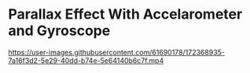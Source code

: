 # Parallax Effect With Accelarometer and Gyroscope

https://user-images.githubusercontent.com/61690178/172368935-7a16f3d2-5e29-40dd-b74e-5e64140b6c7f.mp4

